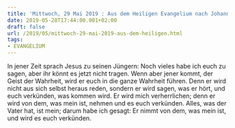 ```yaml
---
title: 'Mittwoch, 29 Mai 2019 : Aus dem Heiligen Evangelium nach Johannes - Joh 16,12-15.'
date: 2019-05-28T17:44:00.001+02:00
draft: false
url: /2019/05/mittwoch-29-mai-2019-aus-dem-heiligen.html
tags: 
- EVANGELIUM
---
```


In jener Zeit sprach Jesus zu seinen Jüngern: Noch vieles habe ich euch zu sagen, aber ihr könnt es jetzt nicht tragen. Wenn aber jener kommt, der Geist der Wahrheit, wird er euch in die ganze Wahrheit führen. Denn er wird nicht aus sich selbst heraus reden, sondern er wird sagen, was er hört, und euch verkünden, was kommen wird. Er wird mich verherrlichen; denn er wird von dem, was mein ist, nehmen und es euch verkünden. Alles, was der Vater hat, ist mein; darum habe ich gesagt: Er nimmt von dem, was mein ist, und wird es euch verkünden.